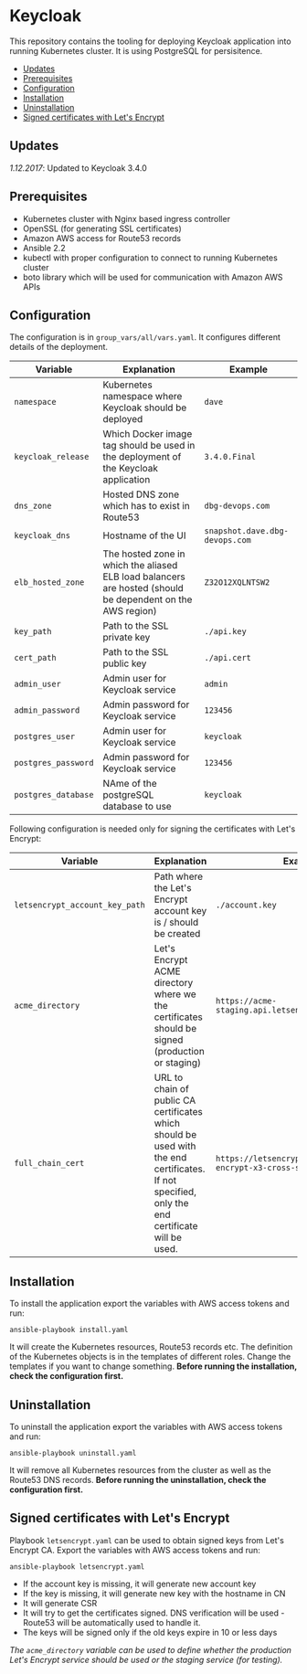 # Keycloak

This repository contains the tooling for deploying Keycloak application into running Kubernetes cluster. It is using PostgreSQL for persisitence.

<!-- TOC depthFrom:2 -->

- [Updates](#updates)
- [Prerequisites](#prerequisites)
- [Configuration](#configuration)
- [Installation](#installation)
- [Uninstallation](#uninstallation)
- [Signed certificates with Let's Encrypt](#signed-certificates-with-lets-encrypt)

<!-- /TOC -->

## Updates

*1.12.2017*: Updated to Keycloak 3.4.0

## Prerequisites

* Kubernetes cluster with Nginx based ingress controller
* OpenSSL (for generating SSL certificates)
* Amazon AWS access for Route53 records
* Ansible 2.2
* kubectl with proper configuration to connect to running Kubernetes cluster
* boto library which will be used for communication with Amazon AWS APIs

## Configuration

The configuration is in `group_vars/all/vars.yaml`. It configures different details of the deployment.

| Variable | Explanation | Example |
|--------|-------------|---------|
| `namespace` | Kubernetes namespace where Keycloak should be deployed | `dave` |
| `keycloak_release` | Which Docker image tag should be used in the deployment of the Keycloak application | `3.4.0.Final` |
| `dns_zone` | Hosted DNS zone which has to exist in Route53 | `dbg-devops.com` |
| `keycloak_dns` | Hostname of the UI | `snapshot.dave.dbg-devops.com` |
| `elb_hosted_zone` | The hosted zone in which the aliased ELB load balancers are hosted (should be dependent on the AWS region) | `Z32O12XQLNTSW2` |
| `key_path` | Path to the SSL private key | `./api.key` |
| `cert_path` | Path to the SSL public key | `./api.cert` |
| `admin_user` | Admin user for Keycloak service | `admin` |
| `admin_password` | Admin password for Keycloak service | `123456` |
| `postgres_user` | Admin user for Keycloak service | `keycloak` |
| `postgres_password` | Admin password for Keycloak service | `123456` |
| `postgres_database` | NAme of the postgreSQL database to use | `keycloak` |

Following configuration is needed only for signing the certificates with Let's Encrypt:

| Variable | Explanation | Example |
|--------|-------------|---------|
| `letsencrypt_account_key_path` | Path where the Let's Encrypt account key is / should be created | `./account.key` |
| `acme_directory` | Let's Encrypt ACME directory where we the certificates should be signed (production or staging) | `https://acme-staging.api.letsencrypt.org/directory` |
| `full_chain_cert` | URL to chain of public CA certificates which should be used with the end certificates. If not specified, only the end certificate will be used. | `https://letsencrypt.org/certs/lets-encrypt-x3-cross-signed.pem.txt` |

## Installation

To install the application export the variables with AWS access tokens and run:
```
ansible-playbook install.yaml
```

It will create the Kubernetes resources, Route53 records etc. The definition of the Kubernetes objects is in the templates of different roles. Change the templates if you want to change something. **Before running the installation, check the configuration first.**

## Uninstallation

To uninstall the application export the variables with AWS access tokens and run:
```
ansible-playbook uninstall.yaml
```

It will remove all Kubernetes resources from the cluster as well as the Route53 DNS records. **Before running the uninstallation, check the configuration first.**

## Signed certificates with Let's Encrypt

Playbook `letsencrypt.yaml` can be used to obtain signed keys from Let's Encrypt CA. Export the variables with AWS access tokens and run:
```
ansible-playbook letsencrypt.yaml
```

* If the account key is missing, it will generate new account key
* If the key is missing, it will generate new key with the hostname in CN
* It will generate CSR
* It will try to get the certificates signed. DNS verification will be used - Route53 will be automatically used to handle it.
* The keys will be signed only if the old keys expire in 10 or less days

*The `acme_directory` variable can be used to define whether the production Let's Encrypt service should be used or the staging service (for testing).*
